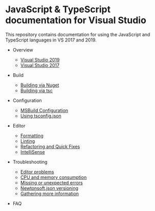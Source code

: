 # JavaScript & TypeScript documentation for Visual Studio

This repository contains documentation for using the JavaScript and TypeScript languages in VS 2017 and 2019.

- Overview
    - [Visual Studio 2019](articles/index-2019.md)
    - [Visual Studio 2017](articles/index.md)


- Build
    - [Building via Nuget](articles/build/nuget.md)
    - [Building via tsc](articles/build/tsc.md)

- Configuration
    - [MSBuild Configuration](articles/configuration/msbuild.md)
    - [Using tsconfig.json](articles/configuration/tsconfig.md)

- Editor
    - [Formatting](articles/editor/formatting.md)
    - [Linting](articles/editor/linting.md)
    - [Refactoring and Quick Fixes](articles/editor/refactoring.md)
    - [IntelliSense](articles/editor/intellisense.md)

- Troubleshooting
    - [Editor problems](articles/troubleshooting/editorProblems.md)
    - [CPU and memory consumption](articles/troubleshooting/resourceProblems.md)
    - [Missing or unexpected errors](articles/troubleshooting/diagnostics.md)
    - [Newtonsoft.json versioning](articles/troubleshooting/newtonsoft.md)
    - [Gathering more information](articles/troubleshooting/index.md)

- FAQ
